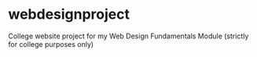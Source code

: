 # webdesignproject
College website project for my Web Design Fundamentals Module (strictly for college purposes only)
